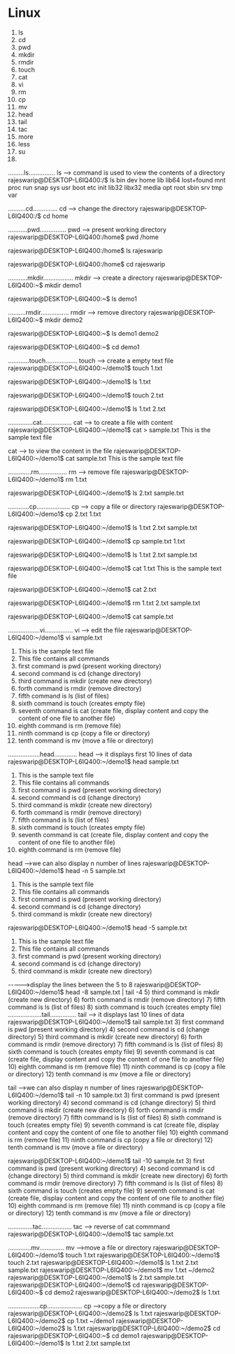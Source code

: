 # Linux
1) ls
2) cd
3) pwd
4) mkdir
5) rmdir
6) touch
7) cat
8) vi
9) rm
10) cp
11) mv
12) head
13) tail
14) tac
15) more
16) less
17) su
18) 
.........ls...............
ls --> command is used to view the contents of a directory
rajeswarip@DESKTOP-L6IQ400:/$ ls
bin   dev  home  lib    lib64   lost+found  mnt  proc  run   snap  sys  usr
boot  etc  init  lib32  libx32  media       opt  root  sbin  srv   tmp  var

..........cd..............
cd --> change the directory
rajeswarip@DESKTOP-L6IQ400:/$ cd home

...........pwd...............
pwd --> present working directory
rajeswarip@DESKTOP-L6IQ400:/home$ pwd
/home

rajeswarip@DESKTOP-L6IQ400:/home$ ls
rajeswarip

rajeswarip@DESKTOP-L6IQ400:/home$ cd rajeswarip

...........mkdir.................
mkdir --> create a directory
rajeswarip@DESKTOP-L6IQ400:~$ mkdir demo1

rajeswarip@DESKTOP-L6IQ400:~$ ls
demo1

..........rmdir................
rmdir --> remove directory
rajeswarip@DESKTOP-L6IQ400:~$ mkdir demo2

rajeswarip@DESKTOP-L6IQ400:~$ ls
demo1  demo2

rajeswarip@DESKTOP-L6IQ400:~$ cd demo1

............touch..................
touch --> create a empty text file
rajeswarip@DESKTOP-L6IQ400:~/demo1$ touch 1.txt

rajeswarip@DESKTOP-L6IQ400:~/demo1$ ls
1.txt

rajeswarip@DESKTOP-L6IQ400:~/demo1$ touch 2.txt

rajeswarip@DESKTOP-L6IQ400:~/demo1$ ls
1.txt  2.txt

..............cat.................
cat --> to create a file with content
rajeswarip@DESKTOP-L6IQ400:~/demo1$ cat > sample.txt
This is the sample text file

cat --> to view the content in the file
rajeswarip@DESKTOP-L6IQ400:~/demo1$ cat sample.txt
This is the sample text file

.............rm................
rm --> remove file
rajeswarip@DESKTOP-L6IQ400:~/demo1$ rm 1.txt

rajeswarip@DESKTOP-L6IQ400:~/demo1$ ls
2.txt  sample.txt

............cp...................
cp --> copy a file or directory
rajeswarip@DESKTOP-L6IQ400:~/demo1$ cp 2.txt 1.txt

rajeswarip@DESKTOP-L6IQ400:~/demo1$ ls
1.txt  2.txt  sample.txt

rajeswarip@DESKTOP-L6IQ400:~/demo1$ cp sample.txt 1.txt

rajeswarip@DESKTOP-L6IQ400:~/demo1$ ls
1.txt  2.txt  sample.txt

rajeswarip@DESKTOP-L6IQ400:~/demo1$ cat 1.txt
This is the sample text file

rajeswarip@DESKTOP-L6IQ400:~/demo1$ cat 2.txt

rajeswarip@DESKTOP-L6IQ400:~/demo1$ rm 1.txt 2.txt sample.txt

rajeswarip@DESKTOP-L6IQ400:~/demo1$ cat sample.txt

..................vi................
vi --> edit the file
rajeswarip@DESKTOP-L6IQ400:~/demo1$ vi sample.txt
1) This is the sample text file
2) This file contains all commands
3) first command is pwd (present working directory)
4) second command is cd (change directory)
5) third command is mkdir (create new directory)
6) forth command is rmdir (remove directory)
7) fifth command is ls (list of files)
8) sixth command is touch (creates empty file)
9) seventh command is cat (create file, display content and copy the content of one file to another file)
10) eighth command is rm (remove file)
11) ninth command is cp (copy a file or directory)
12) tenth command is mv (move a file or directory)

..................head.............
head --> it displays first 10 lines of data
rajeswarip@DESKTOP-L6IQ400:~/demo1$ head sample.txt
1) This is the sample text file
2) This file contains all commands
3) first command is pwd (present working directory)
4) second command is cd (change directory)
5) third command is mkdir (create new directory)
6) forth command is rmdir (remove directory)
7) fifth command is ls (list of files)
8) sixth command is touch (creates empty file)
9) seventh command is cat (create file, display content and copy the content of one file to another file)
10) eighth command is rm (remove file)

head -->we can also display n number of lines
rajeswarip@DESKTOP-L6IQ400:~/demo1$ head -n 5 sample.txt
1) This is the sample text file
2) This file contains all commands
3) first command is pwd (present working directory)
4) second command is cd (change directory)
5) third command is mkdir (create new directory)

rajeswarip@DESKTOP-L6IQ400:~/demo1$ head -5 sample.txt
1) This is the sample text file
2) This file contains all commands
3) first command is pwd (present working directory)
4) second command is cd (change directory)
5) third command is mkdir (create new directory)

----->display the lines between the 5 to 8
rajeswarip@DESKTOP-L6IQ400:~/demo1$ head -8 sample.txt | tail -4
5) third command is mkdir (create new directory)
6) forth command is rmdir (remove directory)
7) fifth command is ls (list of files)
8) sixth command is touch (creates empty file)
...................tail...............
tail --> it displays last 10 lines of data
rajeswarip@DESKTOP-L6IQ400:~/demo1$ tail sample.txt
3) first command is pwd (present working directory)
4) second command is cd (change directory)
5) third command is mkdir (create new directory)
6) forth command is rmdir (remove directory)
7) fifth command is ls (list of files)
8) sixth command is touch (creates empty file)
9) seventh command is cat (create file, display content and copy the content of one file to another file)
10) eighth command is rm (remove file)
11) ninth command is cp (copy a file or directory)
12) tenth command is mv (move a file or directory)

tail -->we can also display n number of lines
rajeswarip@DESKTOP-L6IQ400:~/demo1$ tail -n 10 sample.txt
3) first command is pwd (present working directory)
4) second command is cd (change directory)
5) third command is mkdir (create new directory)
6) forth command is rmdir (remove directory)
7) fifth command is ls (list of files)
8) sixth command is touch (creates empty file)
9) seventh command is cat (create file, display content and copy the content of one file to another file)
10) eighth command is rm (remove file)
11) ninth command is cp (copy a file or directory)
12) tenth command is mv (move a file or directory)

rajeswarip@DESKTOP-L6IQ400:~/demo1$ tail -10 sample.txt
3) first command is pwd (present working directory)
4) second command is cd (change directory)
5) third command is mkdir (create new directory)
6) forth command is rmdir (remove directory)
7) fifth command is ls (list of files)
8) sixth command is touch (creates empty file)
9) seventh command is cat (create file, display content and copy the content of one file to another file)
10) eighth command is rm (remove file)
11) ninth command is cp (copy a file or directory)
12) tenth command is mv (move a file or directory)

..............tac.................
tac --> reverse of cat commmand
rajeswarip@DESKTOP-L6IQ400:~/demo1$ tac sample.txt

.............mv..............
mv -->move a file or directory
rajeswarip@DESKTOP-L6IQ400:~/demo1$ touch 1.txt
rajeswarip@DESKTOP-L6IQ400:~/demo1$ touch 2.txt
rajeswarip@DESKTOP-L6IQ400:~/demo1$ ls
1.txt  2.txt  sample.txt
rajeswarip@DESKTOP-L6IQ400:~/demo1$ mv 1.txt ~/demo2
rajeswarip@DESKTOP-L6IQ400:~/demo1$ ls
2.txt  sample.txt
rajeswarip@DESKTOP-L6IQ400:~/demo1$ cd
rajeswarip@DESKTOP-L6IQ400:~$ cd demo2
rajeswarip@DESKTOP-L6IQ400:~/demo2$ ls
1.txt

..................cp....................
cp -->copy a file or directory
rajeswarip@DESKTOP-L6IQ400:~/demo2$ ls
1.txt
rajeswarip@DESKTOP-L6IQ400:~/demo2$ cp 1.txt ~/demo1
rajeswarip@DESKTOP-L6IQ400:~/demo2$ ls
1.txt
rajeswarip@DESKTOP-L6IQ400:~/demo2$ cd
rajeswarip@DESKTOP-L6IQ400:~$ cd demo1
rajeswarip@DESKTOP-L6IQ400:~/demo1$ ls
1.txt  2.txt  sample.txt

